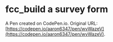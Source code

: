 # fcc_build a survey form

A Pen created on CodePen.io. Original URL: [https://codepen.io/aaron6347/pen/wvWazeV](https://codepen.io/aaron6347/pen/wvWazeV).


